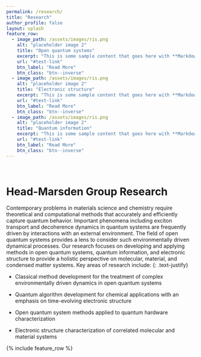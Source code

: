 ```yaml
---
permalink: /research/
title: "Research"
author_profile: false
layout: splash
feature_row:
  - image_path: /assets/images/ris.png
    alt: "placeholder image 2"
    title: "Open quantum systems"
    excerpt: "This is some sample content that goes here with **Markdown** ."
    url: "#test-link"
    btn_label: "Read More"
    btn_class: "btn--inverse"
  - image_path: /assets/images/ris.png
    alt: "placeholder image 2"
    title: "Electronic structure"
    excerpt: "This is some sample content that goes here with **Markdown** ."
    url: "#test-link"
    btn_label: "Read More"
    btn_class: "btn--inverse"
  - image_path: /assets/images/ris.png
    alt: "placeholder image 2"
    title: "Quantum information"
    excerpt: "This is some sample content that goes here with **Markdown** ."
    url: "#test-link"
    btn_label: "Read More"
    btn_class: "btn--inverse"
---
```


<br>

# Head-Marsden Group Research

Contemporary problems in materials science and chemistry require theoretical and computational methods that accurately and efficiently capture quantum behavior. Important phenomena including exciton transport and decoherence dynamics in quantum systems are frequently driven by interactions with an external environment. The field of open quantum systems provides a lens to consider such environmentally driven dynamical processes. Our research focuses on developing and applying methods in open quantum systems, quantum information, and electronic structure to provide a holistic perspective on molecular, material, and condensed matter systems. Key areas of research include:
{: .text-justify}

* Classical method development for the treatment of complex environmentally driven dynamics in open quantum systems

* Quantum algorithm development for chemical applications with an emphasis on time-evolving electronic structure

* Open quantum system methods applied to quantum hardware characterization

* Electronic structure characterization of correlated molecular and material systems 

{% include feature_row %}
